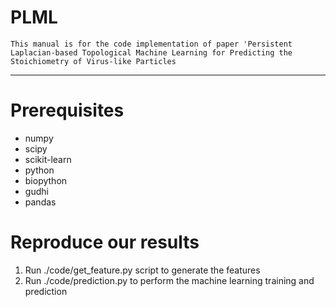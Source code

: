 PLML
====
    This manual is for the code implementation of paper 'Persistent Laplacian-based Topological Machine Learning for Predicting the Stoichiometry of Virus-like Particles
****

# Prerequisites
- numpy 
- scipy 
- scikit-learn 
- python 
- biopython 
- gudhi
- pandas


# Reproduce our results
 1. Run ./code/get_feature.py script to generate the features
 2. Run ./code/prediction.py to perform the machine learning training and prediction
